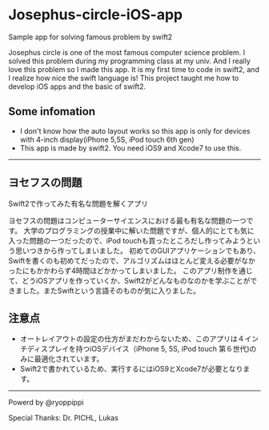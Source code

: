 # Josephus-circle-iOS-app
Sample app for solving famous problem by swift2

Josephus circle is one of the most famous computer science problem.
I solved this problem during my programming class at my univ. And I really love this problem so I made this app. It is my first time to code in swift2, and I realize how nice the swift language is!
This project taught me how to develop iOS apps and the basic of swift2.

##  Some infomation

* I don't know how the auto layout works so this app is only for devices with 4-inch display(iPhone 5,5S, iPod touch 6th gen)
* This app is made by swift2. You need iOS9 and Xcode7 to use this.

---

## ヨセフスの問題
Swift2で作ってみた有名な問題を解くアプリ

ヨセフスの問題はコンピューターサイエンスにおける最も有名な問題の一つです。
大学のプログラミングの授業中に解いた問題ですが、個人的にとても気に入った問題の一つだったので、iPod touchも買ったところだし作ってみようという思いつきから作ってしまいました。
初めてのGUIアプリケーションでもあり、Swiftを書くのも初めてだったので、アルゴリズムはほとんど変える必要がなかったにもかかわらず4時間ほどかかってしまいました。
このアプリ制作を通じて、どうiOSアプリを作っていくか、Swift2がどんなものなのかを学ぶことができました。またSwiftという言語そのものが気に入りました。

## 注意点

* オートレイアウトの設定の仕方がまだわからないため、このアプリは４インチディスプレイを持つiOSデバイス（iPhone 5, 5S, iPod touch 第６世代)のみに最適化されています。
* Swift2で書かれているため、実行するにはiOS9とXcode7が必要となります。

---
Powerd by @ryoppippi

Special Thanks: Dr. PICHL, Lukas
